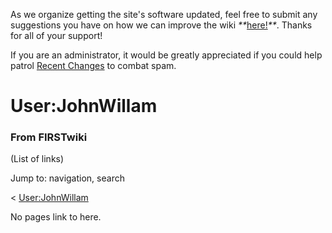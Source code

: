 As we organize getting the site's software updated, feel free to submit any
suggestions you have on how we can improve the wiki
_**_[here!](/index.php/User:Hallry/Suggestions "User:Hallry/Suggestions"
)_**_. Thanks for all of your support!

If you are an administrator, it would be greatly appreciated if you could help
patrol [Recent Changes](/index.php/Special:Recentchanges
"Special:Recentchanges" ) to combat spam.

# User:JohnWillam

### From FIRSTwiki

(List of links)

Jump to: navigation, search

&lt;
[User:JohnWillam](/index.php?title=User:JohnWillam&action=edit&redirect=no
"User:JohnWillam" )  

No pages link to here.

